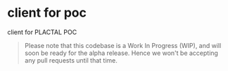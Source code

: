 # client for poc
client for PLACTAL POC

> Please note that this codebase is a Work In Progress (WIP), and will soon be ready for the alpha release. Hence we won't be accepting any pull requests until that time.

